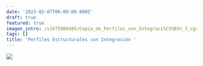 ```yaml
---
date: '2023-02-07T06:00:00.000Z'
draft: true
featured: true
imagen_intro: /v1675800485/Copia_de_Perfiles_con_Integraci%C3%B3n_3_cgs5sk.png
tags: []
title: 'Perfiles Estructurales con Integración '
---
```



![](https://res.cloudinary.com/novatec/v1675800485/Copia_de_Perfiles_con_Integraci%C3%B3n_3_cgs5sk.png)
